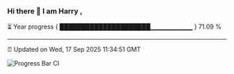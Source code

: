 ### Hi there 👋 I am Harry , 

⏳ Year progress { █████████████████████▁▁▁▁▁▁▁▁▁ } 71.09 %

---

⏰ Updated on Wed, 17 Sep 2025 11:34:51 GMT

![Progress Bar CI](https://github.com/duykhang68/duykhang68/workflows/Progress%20Bar%20CI/badge.svg)
